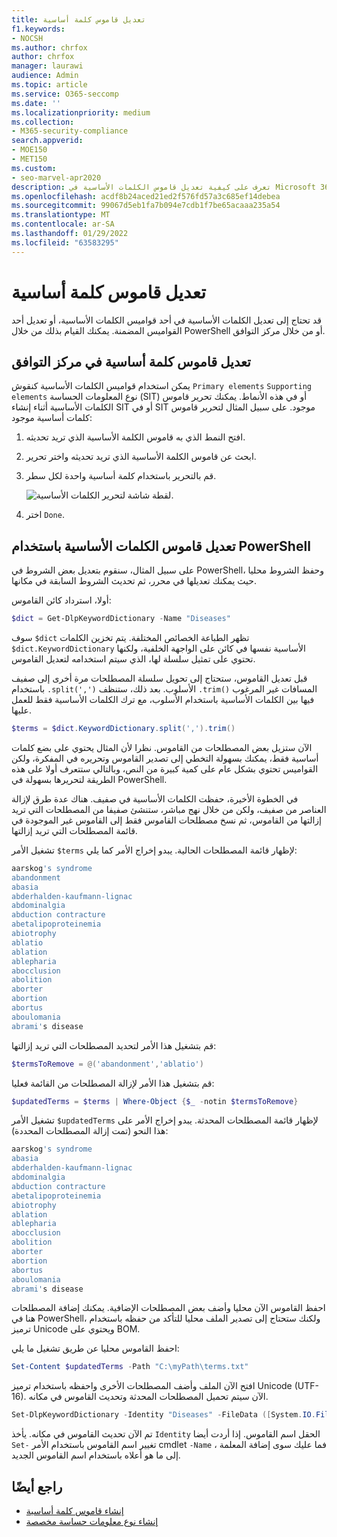 ```yaml
---
title: تعديل قاموس كلمة أساسية
f1.keywords:
- NOCSH
ms.author: chrfox
author: chrfox
manager: laurawi
audience: Admin
ms.topic: article
ms.service: O365-seccomp
ms.date: ''
ms.localizationpriority: medium
ms.collection:
- M365-security-compliance
search.appverid:
- MOE150
- MET150
ms.custom:
- seo-marvel-apr2020
description: تعرف على كيفية تعديل قاموس الكلمات الأساسية في Microsoft 365 التوافق.
ms.openlocfilehash: acdf8b24aced21ed2f576fd57a3c685ef14debea
ms.sourcegitcommit: 99067d5eb1fa7b094e7cdb1f7be65acaaa235a54
ms.translationtype: MT
ms.contentlocale: ar-SA
ms.lasthandoff: 01/29/2022
ms.locfileid: "63583295"
---
```

# <a name="modify-a-keyword-dictionary"></a>تعديل قاموس كلمة أساسية

قد تحتاج إلى تعديل الكلمات الأساسية في أحد قواميس الكلمات الأساسية، أو تعديل أحد القواميس المضمنة. يمكنك القيام بذلك من خلال PowerShell أو من خلال مركز التوافق.

## <a name="modify-a-keyword-dictionary-in-compliance-center"></a>تعديل قاموس كلمة أساسية في مركز التوافق

يمكن استخدام قواميس الكلمات الأساسية كنقوش `Primary elements` `Supporting elements` نوع المعلومات الحساسة (SIT) أو في هذه الأنماط. يمكنك تحرير قاموس الكلمات الأساسية أثناء إنشاء SIT أو في SIT موجود. على سبيل المثال لتحرير قاموس كلمات أساسية موجود:

1. افتح النمط الذي به قاموس الكلمة الأساسية الذي تريد تحديثه.
2. ابحث عن قاموس الكلمة الأساسية الذي تريد تحديثه واختر تحرير.
3. قم بالتحرير باستخدام كلمة أساسية واحدة لكل سطر.

   ![لقطة شاشة لتحرير الكلمات الأساسية.](../media/edit-keyword-dictionary.png)

4. اختر `Done`.

## <a name="modify-a-keyword-dictionary-using-powershell"></a>تعديل قاموس الكلمات الأساسية باستخدام PowerShell

على سبيل المثال، سنقوم بتعديل بعض الشروط في PowerShell، وحفظ الشروط محليا حيث يمكنك تعديلها في محرر، ثم تحديث الشروط السابقة في مكانها.

أولا، استرداد كائن القاموس:

```powershell
$dict = Get-DlpKeywordDictionary -Name "Diseases"
```

سوف `$dict` تظهر الطباعة الخصائص المختلفة. يتم تخزين الكلمات `$dict.KeywordDictionary` الأساسية نفسها في كائن على الواجهة الخلفية، ولكنها تحتوي على تمثيل سلسلة لها، الذي سيتم استخدامه لتعديل القاموس.

قبل تعديل القاموس، ستحتاج إلى تحويل سلسلة المصطلحات مرة أخرى إلى صفيف باستخدام `.split(',')` الأسلوب. بعد ذلك، ستنظف `.trim()` المسافات غير المرغوب فيها بين الكلمات الأساسية باستخدام الأسلوب، مع ترك الكلمات الأساسية فقط للعمل عليها.

```powershell
$terms = $dict.KeywordDictionary.split(',').trim()
```

الآن ستزيل بعض المصطلحات من القاموس. نظرا لأن المثال يحتوي على بضع كلمات أساسية فقط، يمكنك بسهولة التخطي إلى تصدير القاموس وتحريره في المفكرة، ولكن القواميس تحتوي بشكل عام على كمية كبيرة من النص، وبالتالي ستتعرف أولا على هذه الطريقة لتحريرها بسهولة في PowerShell.

في الخطوة الأخيرة، حفظت الكلمات الأساسية في صفيف. هناك عدة طرق لإزالة العناصر [](/previous-versions/windows/it-pro/windows-powershell-1.0/ee692802(v=technet.10))من صفيف، ولكن من خلال نهج مباشر، ستنشئ صفيفا من المصطلحات التي تريد إزالتها من القاموس، ثم نسخ مصطلحات القاموس فقط إلى القاموس غير الموجودة في قائمة المصطلحات التي تريد إزالتها.

تشغيل الأمر `$terms` لإظهار قائمة المصطلحات الحالية. يبدو إخراج الأمر كما يلي:

```powershell
aarskog's syndrome
abandonment
abasia
abderhalden-kaufmann-lignac
abdominalgia
abduction contracture
abetalipoproteinemia
abiotrophy
ablatio
ablation
ablepharia
abocclusion
abolition
aborter
abortion
abortus
aboulomania
abrami's disease
```

قم بتشغيل هذا الأمر لتحديد المصطلحات التي تريد إزالتها:

```powershell
$termsToRemove = @('abandonment','ablatio')
```

قم بتشغيل هذا الأمر لإزالة المصطلحات من القائمة فعليا:

```powershell
$updatedTerms = $terms | Where-Object {$_ -notin $termsToRemove}
```

تشغيل الأمر `$updatedTerms` لإظهار قائمة المصطلحات المحدثة. يبدو إخراج الأمر على هذا النحو (تمت إزالة المصطلحات المحددة):

```powershell
aarskog's syndrome
abasia
abderhalden-kaufmann-lignac
abdominalgia
abduction contracture
abetalipoproteinemia
abiotrophy
ablation
ablepharia
abocclusion
abolition
aborter
abortion
abortus
aboulomania
abrami's disease
```

احفظ القاموس الآن محليا وأضف بعض المصطلحات الإضافية. يمكنك إضافة المصطلحات هنا في PowerShell، ولكنك ستحتاج إلى تصدير الملف محليا للتأكد من حفظه باستخدام ترميز Unicode ويحتوي على BOM.

احفظ القاموس محليا عن طريق تشغيل ما يلي:

```powershell
Set-Content $updatedTerms -Path "C:\myPath\terms.txt"
```

افتح الآن الملف وأضف المصطلحات الأخرى واحفظه باستخدام ترميز Unicode (UTF-16). الآن سيتم تحميل المصطلحات المحدثة وتحديث القاموس في مكانه.

```powershell
Set-DlpKeywordDictionary -Identity "Diseases" -FileData ([System.IO.File]::ReadAllBytes('C:myPath\terms.txt'))
```

تم الآن تحديث القاموس في مكانه. يأخذ `Identity` الحقل اسم القاموس. إذا أردت أيضا `Set-` تغيير اسم القاموس باستخدام الأمر cmdlet `-Name` ، فما عليك سوى إضافة المعلمة إلى ما هو أعلاه باستخدام اسم القاموس الجديد.

## <a name="see-also"></a>راجع أيضًا

- [إنشاء قاموس كلمة أساسية](create-a-keyword-dictionary.md)
- [إنشاء نوع معلومات حساسة مخصصة](create-a-custom-sensitive-information-type.md)
